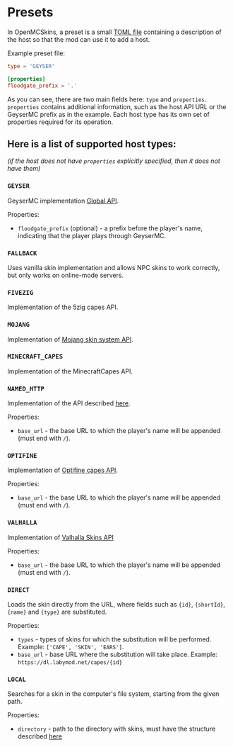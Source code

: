 # Presets
In OpenMCSkins, a preset is a small [TOML file](https://toml.io/) containing a description of the host so that the mod can use it to add a host.

Example preset file:
```toml
type = 'GEYSER'

[properties]
floodgate_prefix = '.'
```

As you can see, there are two main fields here: ``type`` and ``properties``. ``properties`` contains additional information, such as the host API URL or the GeyserMC prefix as in the example.
Each host type has its own set of properties required for its operation.

## Here is a list of supported host types:
*(if the host does not have ``properties`` explicitly specified, then it does not have them)*

### ``GEYSER``
GeyserMC implementation [Global API](https://wiki.geysermc.org/geyser/global-api/).

Properties:
* ``floodgate_prefix`` (optional) - a prefix before the player's name, indicating that the player plays through GeyserMC.

### ``FALLBACK``
Uses vanilla skin implementation and allows NPC skins to work correctly, but only works on online-mode servers.

### ``FIVEZIG``
Implementation of the 5zig capes API.

### ``MOJANG``
Implementation of [Mojang skin system API](https://wiki.vg/Mojang_API).

### ``MINECRAFT_CAPES``
Implementation of the MinecraftCapes API.

### ``NAMED_HTTP``
Implementation of the API described [here](httpServer.md).

Properties:
* ``base_url`` - the base URL to which the player's name will be appended (must end with ``/``).

### ``OPTIFINE``
Implementation of [Optifine capes API](https://optifine.readthedocs.io/capes.html).

Properties:
* ``base_url`` - the base URL to which the player's name will be appended (must end with ``/``).

### ``VALHALLA``
Implementation of [Valhalla Skins API](https://skins.minelittlepony-mod.com/docs)

Properties:
* ``base_url`` - the base URL to which the player's name will be appended (must end with ``/``).

### ``DIRECT``
Loads the skin directly from the URL, where fields such as ``{id}``, ``{shortId}``, ``{name}`` and ``{type}`` are substituted.

Properties:
* ``types`` - types of skins for which the substitution will be performed. Example: ``['CAPE', 'SKIN', 'EARS']``.
* ``base_url`` - base URL where the substitution will take place. Example: ``https://dl.labymod.net/capes/{id}``

### ``LOCAL``
Searches for a skin in the computer's file system, starting from the given path.

Properties:
* ``directory`` - path to the directory with skins, must have the structure described [here](localResolverHierarchy.md)
